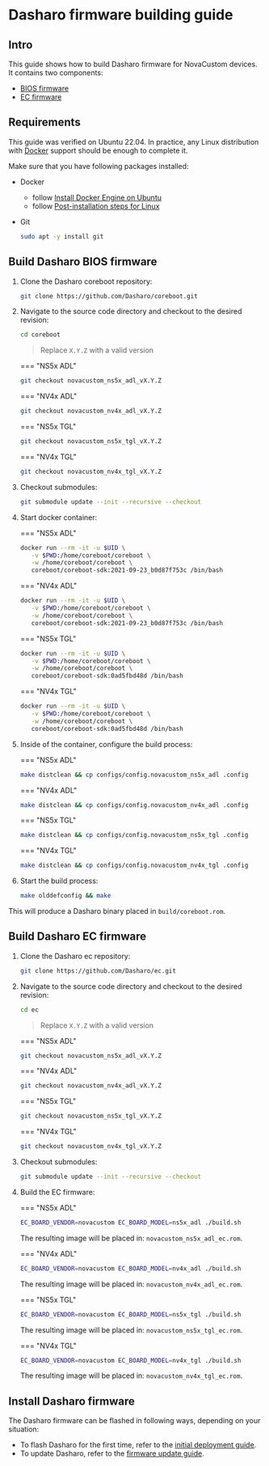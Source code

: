 # Dasharo firmware building guide

## Intro

This guide shows how to build Dasharo firmware for NovaCustom devices. It
contains two components:

- [BIOS firmware](#build-dasharo-bios-firmware)
- [EC firmware](#build-dasharo-ec-firmware)

## Requirements

This guide was verified on Ubuntu 22.04. In practice, any Linux distribution
with [Docker](https://www.docker.com/) support should be enough to complete it.

Make sure that you have following packages installed:

- Docker
    + follow [Install Docker Engine on Ubuntu](https://docs.docker.com/engine/install/ubuntu/)
    + follow [Post-installation steps for Linux](https://docs.docker.com/engine/install/linux-postinstall/)
- Git

    ```bash
    sudo apt -y install git
    ```

## Build Dasharo BIOS firmware

1. Clone the Dasharo coreboot repository:

    ```bash
    git clone https://github.com/Dasharo/coreboot.git
    ```

1. Navigate to the source code directory and checkout to the desired revision:

    ```bash
    cd coreboot
    ```

    > Replace `X.Y.Z` with a valid version

    === "NS5x ADL"

    ```bash
    git checkout novacustom_ns5x_adl_vX.Y.Z
    ```

    === "NV4x ADL"

    ```bash
    git checkout novacustom_nv4x_adl_vX.Y.Z
    ```

    === "NS5x TGL"

    ```bash
    git checkout novacustom_ns5x_tgl_vX.Y.Z
    ```

    === "NV4x TGL"

    ```bash
    git checkout novacustom_nv4x_tgl_vX.Y.Z
    ```

1. Checkout submodules:

    ```bash
    git submodule update --init --recursive --checkout
    ```

1. Start docker container:

    === "NS5x ADL"

    ```bash
    docker run --rm -it -u $UID \
       -v $PWD:/home/coreboot/coreboot \
       -w /home/coreboot/coreboot \
       coreboot/coreboot-sdk:2021-09-23_b0d87f753c /bin/bash
    ```

    === "NV4x ADL"

    ```bash
    docker run --rm -it -u $UID \
       -v $PWD:/home/coreboot/coreboot \
       -w /home/coreboot/coreboot \
       coreboot/coreboot-sdk:2021-09-23_b0d87f753c /bin/bash
    ```

    === "NS5x TGL"

    ```bash
    docker run --rm -it -u $UID \
       -v $PWD:/home/coreboot/coreboot \
       -w /home/coreboot/coreboot \
       coreboot/coreboot-sdk:0ad5fbd48d /bin/bash
    ```

    === "NV4x TGL"

    ```bash
    docker run --rm -it -u $UID \
       -v $PWD:/home/coreboot/coreboot \
       -w /home/coreboot/coreboot \
       coreboot/coreboot-sdk:0ad5fbd48d /bin/bash
    ```

1. Inside of the container, configure the build process:

    === "NS5x ADL"

    ```bash
    make distclean && cp configs/config.novacustom_ns5x_adl .config
    ```

    === "NV4x ADL"

    ```bash
    make distclean && cp configs/config.novacustom_nv4x_adl .config
    ```

    === "NS5x TGL"

    ```bash
    make distclean && cp configs/config.novacustom_ns5x_tgl .config
    ```

    === "NV4x TGL"

    ```bash
    make distclean && cp configs/config.novacustom_nv4x_tgl .config
    ```

1. Start the build process:

    ```bash
    make olddefconfig && make
    ```

This will produce a Dasharo binary placed in `build/coreboot.rom`.

## Build Dasharo EC firmware

1. Clone the Dasharo ec repository:

    ```bash
    git clone https://github.com/Dasharo/ec.git
    ```

1. Navigate to the source code directory and checkout to the desired revision:

    ```bash
    cd ec
    ```

    > Replace `X.Y.Z` with a valid version

    === "NS5x ADL"

    ```bash
    git checkout novacustom_ns5x_adl_vX.Y.Z
    ```

    === "NV4x ADL"

    ```bash
    git checkout novacustom_nv4x_adl_vX.Y.Z
    ```

    === "NS5x TGL"

    ```bash
    git checkout novacustom_ns5x_tgl_vX.Y.Z
    ```

    === "NV4x TGL"

    ```bash
    git checkout novacustom_nv4x_tgl_vX.Y.Z
    ```

1. Checkout submodules:

    ```bash
    git submodule update --init --recursive --checkout
    ```

1. Build the EC firmware:

    === "NS5x ADL"

    ```bash
    EC_BOARD_VENDOR=novacustom EC_BOARD_MODEL=ns5x_adl ./build.sh
    ```

    The resulting image will be placed in: `novacustom_ns5x_adl_ec.rom`.

    === "NV4x ADL"

    ```bash
    EC_BOARD_VENDOR=novacustom EC_BOARD_MODEL=nv4x_adl ./build.sh
    ```

    The resulting image will be placed in: `novacustom_nv4x_adl_ec.rom`.

    === "NS5x TGL"

    ```bash
    EC_BOARD_VENDOR=novacustom EC_BOARD_MODEL=ns5x_tgl ./build.sh
    ```

    The resulting image will be placed in: `novacustom_ns5x_tgl_ec.rom`.

    === "NV4x TGL"

    ```bash
    EC_BOARD_VENDOR=novacustom EC_BOARD_MODEL=nv4x_tgl ./build.sh
    ```

    The resulting image will be placed in: `novacustom_nv4x_tgl_ec.rom`.

## Install Dasharo firmware

The Dasharo firmware can be flashed in following ways, depending on your
situation:

- To flash Dasharo for the first time, refer to the
  [initial deployment guide](initial-deployment.md).
- To update Dasharo, refer to the [firmware update guide](firmware-update.md).
